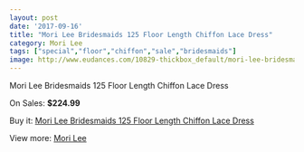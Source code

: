 ```yaml
---
layout: post
date: '2017-09-16'
title: "Mori Lee Bridesmaids 125 Floor Length Chiffon Lace Dress"
category: Mori Lee
tags: ["special","floor","chiffon","sale","bridesmaids"]
image: http://www.eudances.com/10829-thickbox_default/mori-lee-bridesmaids-125-floor-length-chiffon-lace-dress.jpg
---
```

Mori Lee Bridesmaids 125 Floor Length Chiffon Lace Dress

On Sales: **$224.99**
<a href="https://www.eudances.com/en/mori-lee/3461-mori-lee-bridesmaids-125-floor-length-chiffon-lace-dress.html"><amp-img layout="responsive" width="600" height="600" src="//www.eudances.com/10829-thickbox_default/mori-lee-bridesmaids-125-floor-length-chiffon-lace-dress.jpg" alt="Mori Lee Bridesmaids 125 Floor Length Chiffon Lace Dress 0" /></a>
<a href="https://www.eudances.com/en/mori-lee/3461-mori-lee-bridesmaids-125-floor-length-chiffon-lace-dress.html"><amp-img layout="responsive" width="600" height="600" src="//www.eudances.com/10833-thickbox_default/mori-lee-bridesmaids-125-floor-length-chiffon-lace-dress.jpg" alt="Mori Lee Bridesmaids 125 Floor Length Chiffon Lace Dress 1" /></a>
<a href="https://www.eudances.com/en/mori-lee/3461-mori-lee-bridesmaids-125-floor-length-chiffon-lace-dress.html"><amp-img layout="responsive" width="600" height="600" src="//www.eudances.com/10832-thickbox_default/mori-lee-bridesmaids-125-floor-length-chiffon-lace-dress.jpg" alt="Mori Lee Bridesmaids 125 Floor Length Chiffon Lace Dress 2" /></a>
<a href="https://www.eudances.com/en/mori-lee/3461-mori-lee-bridesmaids-125-floor-length-chiffon-lace-dress.html"><amp-img layout="responsive" width="600" height="600" src="//www.eudances.com/10831-thickbox_default/mori-lee-bridesmaids-125-floor-length-chiffon-lace-dress.jpg" alt="Mori Lee Bridesmaids 125 Floor Length Chiffon Lace Dress 3" /></a>
<a href="https://www.eudances.com/en/mori-lee/3461-mori-lee-bridesmaids-125-floor-length-chiffon-lace-dress.html"><amp-img layout="responsive" width="600" height="600" src="//www.eudances.com/10830-thickbox_default/mori-lee-bridesmaids-125-floor-length-chiffon-lace-dress.jpg" alt="Mori Lee Bridesmaids 125 Floor Length Chiffon Lace Dress 4" /></a>

Buy it: [Mori Lee Bridesmaids 125 Floor Length Chiffon Lace Dress](https://www.eudances.com/en/mori-lee/3461-mori-lee-bridesmaids-125-floor-length-chiffon-lace-dress.html "Mori Lee Bridesmaids 125 Floor Length Chiffon Lace Dress")

View more: [Mori Lee](https://www.eudances.com/en/65-mori-lee "Mori Lee")